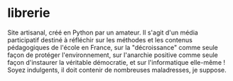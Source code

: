 # librerie
Site artisanal, créé en Python par un amateur. Il s'agit d'un média participatif destiné à réfléchir sur les méthodes et les contenus pédagogiques de l'école en France, sur la "décroissance" comme seule façon de protéger l'environnement, sur l'anarchie positive comme seule façon d'instaurer la véritable démocratie, et sur l'informatique elle-même !
Soyez indulgents, il doit contenir de nombreuses maladresses, je suppose.
